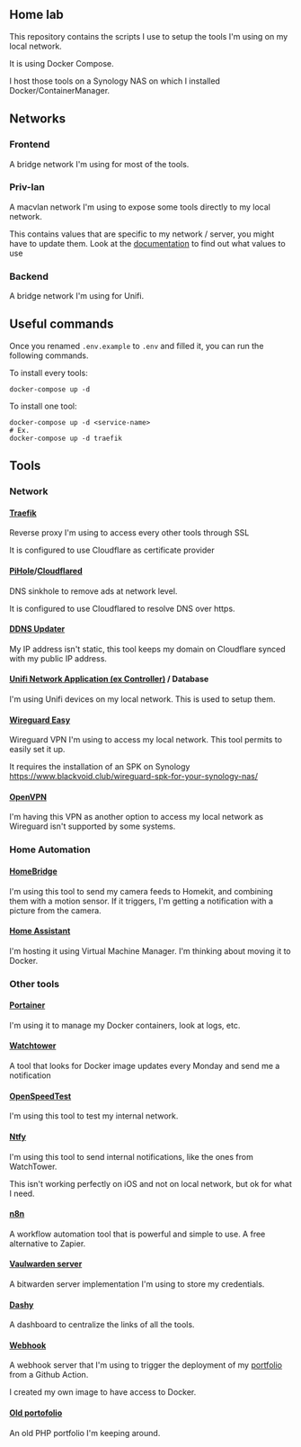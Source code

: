 ## Home lab

This repository contains the scripts I use to setup the tools I'm using on my local network.

It is using Docker Compose.

I host those tools on a Synology NAS on which I installed Docker/ContainerManager.

## Networks

### Frontend

A bridge network I'm using for most of the tools.

### Priv-lan

A macvlan network I'm using to expose some tools directly to my local network.

This contains values that are specific to my network / server, you might have to update them. Look at the [documentation](https://docs.docker.com/network/drivers/macvlan/#bridge-mode) to find out what values to use

### Backend

A bridge network I'm using for Unifi.

## Useful commands

Once you renamed `.env.example` to `.env` and filled it, you can run the following commands.

To install every tools:
```shell
docker-compose up -d
```

To install one tool:
```shell
docker-compose up -d <service-name>
# Ex.
docker-compose up -d traefik
```

## Tools

### Network

#### [Traefik](https://traefik.io/)

Reverse proxy I'm using to access every other tools through SSL

It is configured to use Cloudflare as certificate provider

#### [PiHole](https://pi-hole.net/)/[Cloudflared](https://github.com/cloudflare/cloudflared)

DNS sinkhole to remove ads at network level.

It is configured to use Cloudflared to resolve DNS over https.

#### [DDNS Updater](https://github.com/qdm12/ddns-updater)

My IP address isn't static, this tool keeps my domain on Cloudflare synced with my public IP address.

#### [Unifi Network Application (ex Controller)](https://ui.com/) / Database

I'm using Unifi devices on my local network. This is used to setup them.

#### [Wireguard Easy](https://github.com/wg-easy/wg-easy)

Wireguard VPN I'm using to access my local network. This tool permits to easily set it up.

It requires the installation of an SPK on Synology https://www.blackvoid.club/wireguard-spk-for-your-synology-nas/

#### [OpenVPN](https://openvpn.net/)

I'm having this VPN as another option to access my local network as Wireguard isn't supported by some systems.

### Home Automation

#### [HomeBridge](https://homebridge.io/)

I'm using this tool to send my camera feeds to Homekit, and combining them with a motion sensor. If it triggers, I'm getting a notification with a picture from the camera.

#### [Home Assistant](https://www.home-assistant.io/)

I'm hosting it using Virtual Machine Manager. I'm thinking about moving it to Docker.

### Other tools

#### [Portainer](https://www.portainer.io/)

I'm using it to manage my Docker containers, look at logs, etc.

#### [Watchtower](https://containrrr.dev/watchtower/)

A tool that looks for Docker image updates every Monday and send me a notification

#### [OpenSpeedTest](https://openspeedtest.com/)

I'm using this tool to test my internal network.

#### [Ntfy](https://ntfy.sh/)

I'm using this tool to send internal notifications, like the ones from WatchTower.

This isn't working perfectly on iOS and not on local network, but ok for what I need.

#### [n8n](https://n8n.io/)

A workflow automation tool that is powerful and simple to use. A free alternative to Zapier.

#### [Vaulwarden server](https://github.com/dani-garcia/vaultwarden)

A bitwarden server implementation I'm using to store my credentials.

#### [Dashy](https://dashy.to/)

A dashboard to centralize the links of all the tools.

#### [Webhook](https://github.com/adnanh/webhook/)

A webhook server that I'm using to trigger the deployment of my [portfolio](https://github.com/davidbertet/portfolio) from a Github Action.

I created my own image to have access to Docker.

#### [Old portofolio](https://david.bertet.fr/old)

An old PHP portfolio I'm keeping around.
